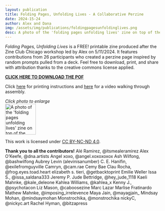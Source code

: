 ```yaml
---
layout: publication
title: Folding Pages, Unfolding Lives - A Collaborative Perzine
date: 2024-15-24
author: Alex and Dana
img: /assets/img/publications/foldingpagesunfoldinglives.png
desc: A photo of the 'folding pages unfolding lives' zine on top of the collaged cover on a grey background.
---
```


*Folding Pages, Unfolding Lives* is a FREE! printable zine produced after the Zine Club Chicago workshop led by Alex on 5/11/2024. It features contributions from 26 participants who created a perzine page inspired by random prompts pulled from a deck. Feel free to download, print, and share with attribution thanks to the creative commons license applied.

<a href="https://drive.google.com/file/d/1kUrjQIU7sAkh1l_1rihAIrQXs87ELkho/view?usp=sharing">**CLICK HERE TO DOWNLOAD THE POF**</a>

Click <a href=" ">here</a> for printing instructions and <a href="https://www.instagram.com/p/C7sOL7KgvQS/">here</a> for a video walking through assembly. 

*Click photo to enlarge*  
<a href="/assets/img/publications/foldingpagesunfoldinglives.png"><img src="/assets/img/publications/foldingpagesunfoldinglives.png" alt="A photo of the 'folding pages unfolding lives' zine on top of the collaged cover on a grey background.' zine." width="100"></a>

This work is licensed under <a href="https://creativecommons.org/licenses/by-nc-nd/4.0/">CC BY-NC-ND 4.0</a>.

**Thank you to all the contributors!**
Alé Ramirez, @itsmealeramirez
Alex O’Keefe, @dna.artists
Angel xoxo, @angel.xoxoxoxox
Ash Wilfong, @bashwilfong
Aubrey Levin (alevinisanumber)
C. E. Hanifin, @exilefromguyville
Camryn, @cam.rae
Cemy Bae
Clau Rocha, @frog.eyes.toad.heart
elizabeth s. tieri, @getbacktoprint
Emilie Weller
Issa S., @issa_saldana333
Jeremy P. 
Jude Bettridge, @hey_jude_1118
Kaeli Mahnke, @kale_deleone
Kahlea Williams, @kahlea_x
Kenny J., @psychotacon
Liz Mason, @caboosezine
Marc Lazar
Marlise Fratinardo
Mathew Mahnke, @imposing_irrelevence
Maya Jain, @mayagjain_
Mindsay Mohan, @mindsaymohan
Monstrochika, @monstrochika
nickyC, @nickyc.art
Rachel Hyman, @bitzapress
